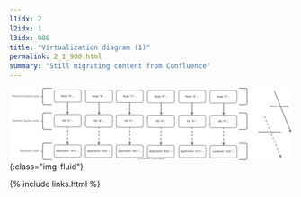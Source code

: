 ```yaml
---
l1idx: 2
l2idx: 1
l3idx: 900
title: "Virtualization diagram (1)"
permalink: 2_1_900.html
summary: "Still migrating content from Confluence"
---
```


![image](./capacity-virt-1.drawio.svg){:class="img-fluid"}

{% include links.html %}